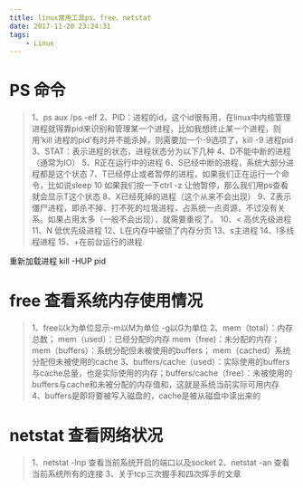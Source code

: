 ```yaml
---
title: linux常用工具ps、free、netstat
date: 2017-11-20 23:24:31
tags:
	- Linux
---
```

# PS 命令
> 1、ps aux /ps -elf
2、PID：进程的id，这个id很有用，在linux中内核管理进程就得靠pid来识别和管理某一个进程，比如我想终止某一个进程，则用‘kill 进程的pid’有时并不能杀掉，则需要加一个-9选项了，kill -9 进程pid
3、STAT：表示进程的状态，进程状态分为以下几种
4、D不能中断的进程（通常为IO）
5、R正在运行中的进程
6、S已经中断的进程，系统大部分进程都是这个状态
7、T已经停止或者暂停的进程，如果我们正在运行一个命令，比如说sleep 10 如果我们按一下ctrl -z 让他暂停，那么我们用ps查看就会显示T这个状态
8、X已经死掉的进程（这个从来不会出现）
9、Z表示僵尸进程，即杀不掉、打不死的垃圾进程，占系统一点资源，不过没有关系。如果占用太多（一般不会出现），就需要重视了。
10、< 高优先级进程
11、N 低优先级进程
12、L在内存中被锁了内存分页
13、s主进程
14、l多线程进程
15、+在前台运行的进程

重新加载进程
	kill -HUP pid

<!-- more -->
# free 查看系统内存使用情况
>1、free以k为单位显示-m以M为单位 -g以G为单位
2、mem（total）：内存总数；
mem（used）：已经分配的内存
mem（free)：未分配的内存；
mem（buffers）：系统分配但未被使用的buffers；
mem（cached）系统分配但未被使用的cache
3、buffers/cache（used）：实际使用的buffers与cache总量，也是实际使用的内存；buffers/cache（free）：未被使用的buffers与cache和未被分配的内存值和，这就是系统当前实际可用内存
4、buffers是即将要被写入磁盘的，cache是被从磁盘中读出来的

# netstat 查看网络状况
> 1、netstat -lnp 查看当前系统开启的端口以及socket
2、netstat -an 查看当前系统所有的连接
3、关于tcp三次握手和四次挥手的文章
